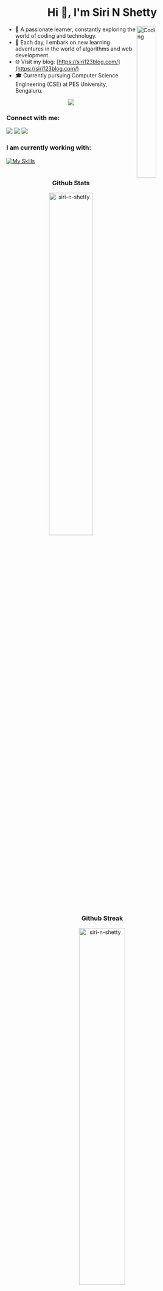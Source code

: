 <h1 align="center">Hi 👋, I'm Siri N Shetty</h1>
<img align="right" img width="32%" alt="Coding" width="400" src="https://miro.medium.com/max/1400/1*qdAW1TjCN57h1lbuuzvchg.gif">

- 🌱 A passionate learner, constantly exploring the world of coding and technology.
- 👀  Each day, I embark on new learning adventures in the world of algorithms and web development.
- 🌐 Visit my blog: [https://siri123blog.com/](https://siri123blog.com/)
- 🎓 Currently pursuing Computer Science Engineering (CSE) at PES University, Bengaluru.

<div align="center">
<img src="https://komarev.com/ghpvc/?username=siri-n-shetty&&style=flat-square" align="center" />
</div> 

<h3 align="left">Connect with me:</h3>

[![](https://img.shields.io/badge/Gmail-D14836?style=for-the-badge&logo=gmail&logoColor=white)](mailto:sirishetty.narendra@gmail.com)
[![](https://img.shields.io/badge/linkedin-%231E77B5.svg?&style=for-the-badge&logo=linkedin)](https://in.linkedin.com/in/siri-n-shetty)
[![](https://img.shields.io/badge/Instagram-E4405F?style=for-the-badge&logo=instagram&logoColor=white)](https://instagram.com/_siri_n_shetty_)
<br>

<h3 align="left">I am currently working with:</h3>

[![My Skills](https://skillicons.dev/icons?i=py,c,html,css,js,go,mysql,figma,matlab,wordpress,flask,blender,git&theme=light)](https://github.com/siri-n-shetty)

#

<h3 align="center">Github Stats</h3>
<div align="center">
  <img width="48%" src="https://github-readme-stats.vercel.app/api?username=siri-n-shetty&border_radius=10&theme=dracula" alt="siri-n-shetty" /> 
</div>
<h3 align="center">Github Streak</h3>
<div align="center">
  <img width="49%" src="https://github-readme-streak-stats.herokuapp.com?user=siri-n-shetty&theme=dracula&border_radius=10&fire=DD2727" alt="siri-n-shetty" />
</div>  

![footer](https://user-images.githubusercontent.com/10498744/210157572-1fca0242-8af2-46a6-bfa3-666ffd40ebde.svg)

#

<!---
siri-n-shetty/siri-n-shetty is a ✨ special ✨ repository because its `README.md` (this file) appears on your GitHub profile.
You can click the Preview link to take a look at your changes.
--->
